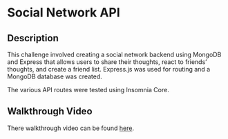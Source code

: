# Social Network API
    
## Description
This challenge involved creating a social network backend using MongoDB and Express that allows users to share their thoughts, react to friends’ thoughts, and create a friend list. Express.js was used for routing and a MongoDB database was created.

The various API routes were tested using Insomnia Core.


## Walkthrough Video
There walkthrough video can be found [here](https://drive.google.com/file/d/115iX3peD702T8juXcsHbo2lNnwLC_6oL/view).
